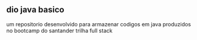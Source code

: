 ## dio java basico
um repositorio desenvolvido para armazenar codigos em java produzidos no bootcamp do santander trilha full stack